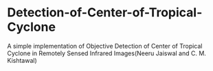 # Detection-of-Center-of-Tropical-Cyclone
A simple implementation of Objective Detection of Center of Tropical Cyclone in Remotely Sensed Infrared Images(Neeru Jaiswal and C. M. Kishtawal)
